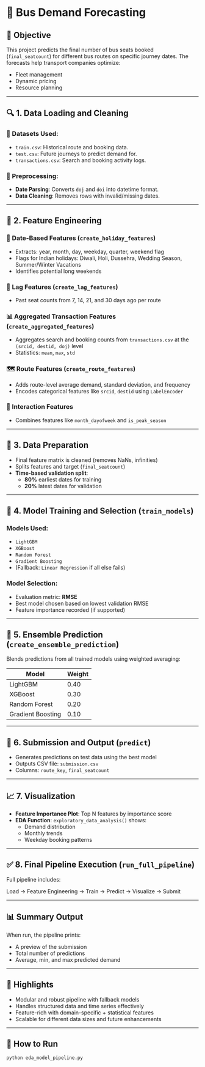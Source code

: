 # 🚌 Bus Demand Forecasting

## 🎯 Objective

This project predicts the final number of bus seats booked (`final_seatcount`) for different bus routes on specific journey dates. The forecasts help transport companies optimize:

- Fleet management  
- Dynamic pricing  
- Resource planning  

---

## 🔍 1. Data Loading and Cleaning

### 📂 Datasets Used:
- `train.csv`: Historical route and booking data.
- `test.csv`: Future journeys to predict demand for.
- `transactions.csv`: Search and booking activity logs.

### 🧹 Preprocessing:
- **Date Parsing**: Converts `doj` and `doi` into datetime format.
- **Data Cleaning**: Removes rows with invalid/missing dates.

---

## 🧠 2. Feature Engineering

### 📅 Date-Based Features (`create_holiday_features`)
- Extracts: year, month, day, weekday, quarter, weekend flag
- Flags for Indian holidays: Diwali, Holi, Dussehra, Wedding Season, Summer/Winter Vacations
- Identifies potential long weekends

### 🧮 Lag Features (`create_lag_features`)
- Past seat counts from 7, 14, 21, and 30 days ago per route

### 📊 Aggregated Transaction Features (`create_aggregated_features`)
- Aggregates search and booking counts from `transactions.csv` at the `(srcid, destid, doj)` level
- Statistics: `mean`, `max`, `std`

### 🗺️ Route Features (`create_route_features`)
- Adds route-level average demand, standard deviation, and frequency
- Encodes categorical features like `srcid`, `destid` using `LabelEncoder`

### 🔗 Interaction Features
- Combines features like `month_dayofweek` and `is_peak_season`

---

## 🧪 3. Data Preparation

- Final feature matrix is cleaned (removes NaNs, infinities)
- Splits features and target (`final_seatcount`)
- **Time-based validation split**: 
  - **80%** earliest dates for training
  - **20%** latest dates for validation

---

## 🤖 4. Model Training and Selection (`train_models`)

### Models Used:
- `LightGBM`
- `XGBoost`
- `Random Forest`
- `Gradient Boosting`
- (Fallback: `Linear Regression` if all else fails)

### Model Selection:
- Evaluation metric: **RMSE**
- Best model chosen based on lowest validation RMSE
- Feature importance recorded (if supported)

---

## 🔄 5. Ensemble Prediction (`create_ensemble_prediction`)

Blends predictions from all trained models using weighted averaging:

| Model              | Weight |
|-------------------|--------|
| LightGBM          | 0.40   |
| XGBoost           | 0.30   |
| Random Forest     | 0.20   |
| Gradient Boosting | 0.10   |

---

## 🧾 6. Submission and Output (`predict`)

- Generates predictions on test data using the best model
- Outputs CSV file: `submission.csv`
- Columns: `route_key`, `final_seatcount`

---

## 📈 7. Visualization

- **Feature Importance Plot**: Top N features by importance score
- **EDA Function**: `exploratory_data_analysis()` shows:
  - Demand distribution
  - Monthly trends
  - Weekday booking patterns

---

## ✅ 8. Final Pipeline Execution (`run_full_pipeline`)

Full pipeline includes:

Load → Feature Engineering → Train → Predict → Visualize → Submit

---

## 📊 Summary Output

When run, the pipeline prints:

- A preview of the submission
- Total number of predictions
- Average, min, and max predicted demand

---

## 🧠 Highlights

- Modular and robust pipeline with fallback models  
- Handles structured data and time series effectively  
- Feature-rich with domain-specific + statistical features  
- Scalable for different data sizes and future enhancements  

---

## 🏁 How to Run

```bash
python eda_model_pipeline.py
